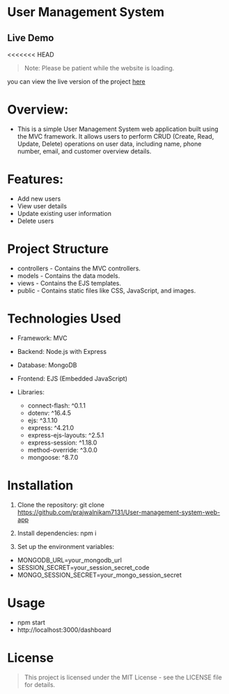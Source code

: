 # User Management System

## Live Demo

<<<<<<< HEAD
> Note: Please be patient while the website is loading.

you can view the live version of the project  [here](https://user-management-system-web-app.onrender.com/dashboard)

# Overview:

- This is a simple User Management System web application built using the MVC framework. It allows users to perform CRUD (Create, Read, Update, Delete) operations on user data, including name, phone number, email, and customer overview details.

# Features:

- Add new users
- View user details
- Update existing user information
- Delete users

# Project Structure

- controllers - Contains the MVC controllers.
- models - Contains the data models.
- views - Contains the EJS templates.
- public - Contains static files like CSS, JavaScript, and images.

# Technologies Used

- Framework: MVC
- Backend: Node.js with Express
- Database: MongoDB
- Frontend: EJS (Embedded JavaScript)
- Libraries:

  - connect-flash: ^0.1.1
  - dotenv: ^16.4.5
  - ejs: ^3.1.10
  - express: ^4.21.0
  - express-ejs-layouts: ^2.5.1
  - express-session: ^1.18.0
  - method-override: ^3.0.0
  - mongoose: ^8.7.0

# Installation

1. Clone the repository:
   git clone https://github.com/prajwalnikam7131/User-management-system-web-app

2. Install dependencies:
   npm i

3. Set up the environment variables:

- MONGODB_URL=your_mongodb_url
- SESSION_SECRET=your_session_secret_code
- MONGO_SESSION_SECRET=your_mongo_session_secret

# Usage

- npm start
- http://localhost:3000/dashboard

# License

> This project is licensed under the MIT License - see the LICENSE file for details.
